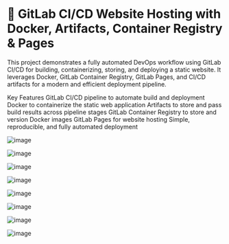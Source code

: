 # 🚀 GitLab CI/CD Website Hosting with Docker, Artifacts, Container Registry & Pages

This project demonstrates a fully automated DevOps workflow using GitLab CI/CD for building, containerizing, storing, and deploying a static website. It leverages Docker, GitLab Container Registry, GitLab Pages, and CI/CD artifacts for a modern and efficient deployment pipeline.

Key Features
GitLab CI/CD pipeline to automate build and deployment
Docker to containerize the static web application
Artifacts to store and pass build results across pipeline stages
GitLab Container Registry to store and version Docker images
GitLab Pages for website hosting
Simple, reproducible, and fully automated deployment


![image](https://github.com/user-attachments/assets/9155afc5-cb1a-42f2-9ee1-4927d6d5baa0)

![image](https://github.com/user-attachments/assets/23377914-ae48-4ad0-98ff-47ff1a95870a)

![image](https://github.com/user-attachments/assets/c619507e-c838-4304-9df8-ef84b078a098)

![image](https://github.com/user-attachments/assets/ea29e26f-62d0-40db-b885-7ba98a6e7bf5)

![image](https://github.com/user-attachments/assets/04da7ad7-3fdb-4c95-95ee-9294092db0ed)

![image](https://github.com/user-attachments/assets/f8275970-3be6-4fa0-8803-eae57d85cf04)

![image](https://github.com/user-attachments/assets/28f424f8-8c67-466b-a797-1a27b18fc3da)

![image](https://github.com/user-attachments/assets/80f70c80-8711-4022-b21f-bab19dbd7df3)








